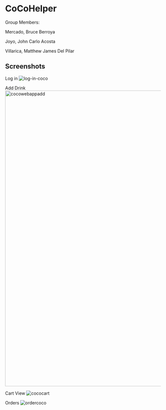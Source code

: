 # CoCoHelper

Group Members:

Mercado, Bruce Berroya

Joyo, John Carlo Acosta

Villarica, Matthew James Del Pilar

## Screenshots

Log in
![log-in-coco](https://github.com/antimatter07/CoCoHelper/assets/53604004/c06e8958-2c53-45e4-9147-0df31235e258)

Add Drink
<img width="959" alt="cocowebappadd" src="https://github.com/antimatter07/CoCoHelper/assets/53604004/5a1ea039-f38d-4dea-885c-72a1b588f6db">

Cart View
![cococart](https://github.com/antimatter07/CoCoHelper/assets/53604004/bd15ab6f-8048-4a2e-998d-be0ce0477778)

Orders 
![ordercoco](https://github.com/antimatter07/CoCoHelper/assets/53604004/82709b2e-17ce-48ff-85ab-931cb1cfc4b5)
